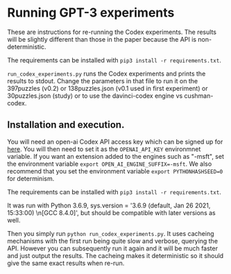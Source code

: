 # Running GPT-3 experiments

These are instructions for re-running the Codex experiments. The results will be slightly different than those in 
the paper because the API is non-deterministic.

The requirements can be installed with `pip3 install -r requirements.txt`.

`run_codex_experiments.py` runs the Codex experiments and prints the results to stdout. Change the 
parameters in that file to run it on the 397puzzles (v0.2) or 138puzzles.json (v0.1 used in 
first experiment) or 30puzzles.json (study)
or to use the davinci-codex engine vs cushman-codex.

## Installation and execution.
You will need an open-ai Codex API access key which can be signed up for [here](https://openai.com/join/). 
You will then need to set it as the `OPENAI_API_KEY` environmnet variable. If you want an extension added 
to the engines such as "-msft", set the environment variable `export OPEN_AI_ENGINE_SUFFIX=-msft`. 
We also recommend that you set the environment variable `export PYTHONHASHSEED=0` for determinism.

The requirements can be installed with `pip3 install -r requirements.txt`.

It was run with Python 3.6.9, sys.version = '3.6.9 (default, Jan 26 2021, 15:33:00) \n[GCC 8.4.0]', but should
be compatible with later versions as well. 

Then you simply run
`python run_codex_experiments.py`. It uses cacheing mechanisms with the first run 
being quite slow and verbose, querying the API. However you can subsequently run it again and it will be
much faster and just output the results. The cacheing makes it deterministic so it should give the same
exact results when re-run. 
 
